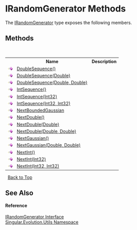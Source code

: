 # IRandomGenerator Methods
 

The <a href="1a505df9-17bd-2b3c-3904-6599504965ae">IRandomGenerator</a> type exposes the following members.


## Methods
&nbsp;<table><tr><th></th><th>Name</th><th>Description</th></tr><tr><td>![Public method](media/pubmethod.gif "Public method")</td><td><a href="b2a8bc0f-9a50-b741-dcae-8529de29b0d7">DoubleSequence()</a></td><td /></tr><tr><td>![Public method](media/pubmethod.gif "Public method")</td><td><a href="37469912-9d8b-58c1-1f90-77fab6bb9af1">DoubleSequence(Double)</a></td><td /></tr><tr><td>![Public method](media/pubmethod.gif "Public method")</td><td><a href="1de2e02d-506b-7be6-96f6-24617d86bbc8">DoubleSequence(Double, Double)</a></td><td /></tr><tr><td>![Public method](media/pubmethod.gif "Public method")</td><td><a href="78209d6c-3d36-2fd0-95ca-509aef4945e3">IntSequence()</a></td><td /></tr><tr><td>![Public method](media/pubmethod.gif "Public method")</td><td><a href="ba210dbd-a94a-fd8d-5290-ecb11e9c086c">IntSequence(Int32)</a></td><td /></tr><tr><td>![Public method](media/pubmethod.gif "Public method")</td><td><a href="4dc52bba-ad0f-fd48-c66d-ce4e2d63e164">IntSequence(Int32, Int32)</a></td><td /></tr><tr><td>![Public method](media/pubmethod.gif "Public method")</td><td><a href="6a81f632-5c66-163a-6a67-abc42a6b6d82">NextBoundedGaussian</a></td><td /></tr><tr><td>![Public method](media/pubmethod.gif "Public method")</td><td><a href="9177740e-df87-76c0-d543-7b918721d9ed">NextDouble()</a></td><td /></tr><tr><td>![Public method](media/pubmethod.gif "Public method")</td><td><a href="34ae127f-4659-cf9a-90e3-47e40a520626">NextDouble(Double)</a></td><td /></tr><tr><td>![Public method](media/pubmethod.gif "Public method")</td><td><a href="566d9052-0fd9-f931-ed7e-8c8b0bc54bee">NextDouble(Double, Double)</a></td><td /></tr><tr><td>![Public method](media/pubmethod.gif "Public method")</td><td><a href="c2e53312-a9a6-a1c5-dff9-61feac3a1e26">NextGaussian()</a></td><td /></tr><tr><td>![Public method](media/pubmethod.gif "Public method")</td><td><a href="eb1993e6-feb9-d9a4-0edd-c219031d06e8">NextGaussian(Double, Double)</a></td><td /></tr><tr><td>![Public method](media/pubmethod.gif "Public method")</td><td><a href="8614ebe3-3df3-fa18-c817-80b75430aaec">NextInt()</a></td><td /></tr><tr><td>![Public method](media/pubmethod.gif "Public method")</td><td><a href="6b7cfd6c-091d-6aed-623e-cdd27f03db54">NextInt(Int32)</a></td><td /></tr><tr><td>![Public method](media/pubmethod.gif "Public method")</td><td><a href="8abf4320-bda3-2e0a-8003-36c1c53cf2b7">NextInt(Int32, Int32)</a></td><td /></tr></table>&nbsp;
<a href="#irandomgenerator-methods">Back to Top</a>

## See Also


#### Reference
<a href="1a505df9-17bd-2b3c-3904-6599504965ae">IRandomGenerator Interface</a><br /><a href="bb7b030e-87d6-8095-f2c6-b0b821b0d323">Singular.Evolution.Utils Namespace</a><br />